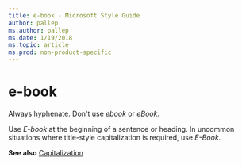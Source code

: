 ```yaml
---
title: e-book - Microsoft Style Guide
author: pallep
ms.author: pallep
ms.date: 1/19/2018
ms.topic: article
ms.prod: non-product-specific
---
```


# e-book

Always hyphenate. Don't use *ebook* or *eBook.*

Use *E-book* at the beginning of a sentence or heading. In uncommon situations where title-style capitalization is required, use *E-Book*.

**See also** [Capitalization](/style-guide/capitalization)
